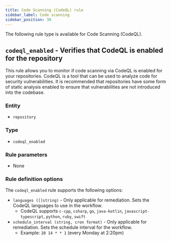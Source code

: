 ```yaml
---
title: Code Scanning (CodeQL) rule
sidebar_label: Code scanning
sidebar_position: 30
---
```


The following rule type is available for Code Scanning (CodeQL).

## `codeql_enabled` - Verifies that CodeQL is enabled for the repository

This rule allows you to monitor if code scanning via CodeQL is enabled for your
repositories. CodeQL is a tool that can be used to analyze code for security
vulnerabilities. It is recommended that repositories have some form of static
analysis enabled to ensure that vulnerabilities are not introduced into the
codebase.

### Entity

- `repository`

### Type

- `codeql_enabled`

### Rule parameters

- None

### Rule definition options

The `codeql_enabled` rule supports the following options:

- `languages ([]string)` - Only applicable for remediation. Sets the CodeQL
  languages to use in the workflow.
  - CodeQL supports `c-cpp`, `csharp`, `go`, `java-kotlin`,
    `javascript-typescript`, `python`, `ruby`, `swift`
- `schedule_interval (string, cron format)` - Only applicable for remediation.
  Sets the schedule interval for the workflow.
  - Example: `20 14 * * 1` (every Monday at 2:20pm)
